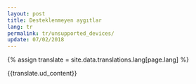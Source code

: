 ```yaml
---
layout: post
title: Desteklenmeyen aygıtlar
lang: tr
permalink: tr/unsupported_devices/
update: 07/02/2018
---
```

{% assign translate = site.data.translations.lang[page.lang] %}

{{translate.ud_content}}